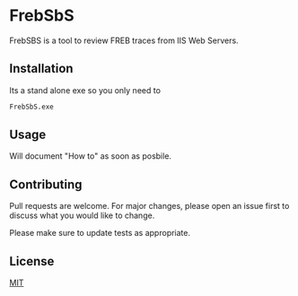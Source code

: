 # FrebSbS

FrebSBS is a tool to review FREB traces from IIS Web Servers. 

## Installation

Its a stand alone exe so you only need to 
```bash
FrebSbS.exe
```

## Usage

Will document "How to" as soon as posbile. 

## Contributing
Pull requests are welcome. For major changes, please open an issue first to discuss what you would like to change.

Please make sure to update tests as appropriate.

## License
[MIT](https://github.com/cristian-clamsen/FrebSbS/blob/main/LICENSE)